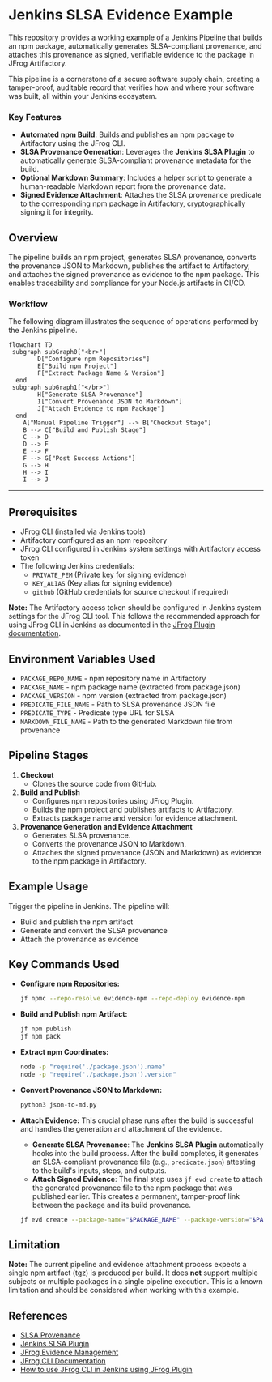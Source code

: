 # Jenkins SLSA Evidence Example

This repository provides a working example of a Jenkins Pipeline that builds an npm package, automatically generates SLSA-compliant provenance, and attaches this provenance as signed, verifiable evidence to the package in JFrog Artifactory.

This pipeline is a cornerstone of a secure software supply chain, creating a tamper-proof, auditable record that verifies how and where your software was built, all within your Jenkins ecosystem.

### **Key Features**

* **Automated npm Build**: Builds and publishes an npm package to Artifactory using the JFrog CLI.  
* **SLSA Provenance Generation**: Leverages the **Jenkins SLSA Plugin** to automatically generate SLSA-compliant provenance metadata for the build.  
* **Optional Markdown Summary**: Includes a helper script to generate a human-readable Markdown report from the provenance data.  
* **Signed Evidence Attachment**: Attaches the SLSA provenance predicate to the corresponding npm package in Artifactory, cryptographically signing it for integrity.


## Overview

The pipeline builds an npm project, generates SLSA provenance, converts the provenance JSON to Markdown, publishes the artifact to Artifactory, and attaches the signed provenance as evidence to the npm package. This enables traceability and compliance for your Node.js artifacts in CI/CD.

### **Workflow**

The following diagram illustrates the sequence of operations performed by the Jenkins pipeline.

```mermaid
flowchart TD
 subgraph subGraph0["<br>"]
        D["Configure npm Repositories"]
        E["Build npm Project"]
        F["Extract Package Name & Version"]
  end
 subgraph subGraph1["</br>"]
        H["Generate SLSA Provenance"]
        I["Convert Provenance JSON to Markdown"]
        J["Attach Evidence to npm Package"]
  end
    A["Manual Pipeline Trigger"] --> B["Checkout Stage"]
    B --> C["Build and Publish Stage"]
    C --> D
    D --> E
    E --> F
    F --> G["Post Success Actions"]
    G --> H
    H --> I
    I --> J
```

---

## Prerequisites

- JFrog CLI (installed via Jenkins tools)
- Artifactory configured as an npm repository
- JFrog CLI configured in Jenkins system settings with Artifactory access token
- The following Jenkins credentials:
    - `PRIVATE_PEM` (Private key for signing evidence)
    - `KEY_ALIAS` (Key alias for signing evidence)
    - `github` (GitHub credentials for source checkout if required)

**Note:** The Artifactory access token should be configured in Jenkins system settings for the JFrog CLI tool. This follows the recommended approach for using JFrog CLI in Jenkins as documented in the [JFrog Plugin documentation](https://jfrog.com/help/r/artifactory-how-to-use-jfrog-cli-in-jenkins-using-jfrog-plugin/artifactory-how-to-use-jfrog-cli-in-jenkins-using-jfrog-plugin).

## Environment Variables Used

- `PACKAGE_REPO_NAME` - npm repository name in Artifactory
- `PACKAGE_NAME` - npm package name (extracted from package.json)
- `PACKAGE_VERSION` - npm version (extracted from package.json)
- `PREDICATE_FILE_NAME` - Path to SLSA provenance JSON file
- `PREDICATE_TYPE` - Predicate type URL for SLSA
- `MARKDOWN_FILE_NAME` - Path to the generated Markdown file from provenance

## Pipeline Stages

1. **Checkout**
    - Clones the source code from GitHub.
2. **Build and Publish**
    - Configures npm repositories using JFrog Plugin.
    - Builds the npm project and publishes artifacts to Artifactory.
    - Extracts package name and version for evidence attachment.
3. **Provenance Generation and Evidence Attachment**
    - Generates SLSA provenance.
    - Converts the provenance JSON to Markdown.
    - Attaches the signed provenance (JSON and Markdown) as evidence to the npm package in Artifactory.

## Example Usage

Trigger the pipeline in Jenkins. The pipeline will:

- Build and publish the npm artifact
- Generate and convert the SLSA provenance
- Attach the provenance as evidence

## Key Commands Used

- **Configure npm Repositories:**
  ```bash
  jf npmc --repo-resolve evidence-npm --repo-deploy evidence-npm
  ```
- **Build and Publish npm Artifact:**
  ```bash
  jf npm publish
  jf npm pack
  ```
- **Extract npm Coordinates:**
  ```bash
  node -p "require('./package.json').name"
  node -p "require('./package.json').version"
  ```
- **Convert Provenance JSON to Markdown:**
  ```bash
  python3 json-to-md.py
  ```
- **Attach Evidence:**
  This crucial phase runs after the build is successful and handles the generation and attachment of the evidence.

   * **Generate SLSA Provenance**: The **Jenkins SLSA Plugin** automatically hooks into the build process. After the build completes, it generates an SLSA-compliant provenance file (e.g., `predicate.json`) attesting to the build's inputs, steps, and outputs.  
   * **Attach Signed Evidence**: The final step uses `jf evd create` to attach the generated provenance file to the npm package that was published earlier. This creates a permanent, tamper-proof link between the package and its build provenance.
  
  ```bash
  jf evd create --package-name="$PACKAGE_NAME" --package-version="$PACKAGE_VERSION" --package-repo-name="$PACKAGE_REPO_NAME" --key="$PRIVATE_PEM" --key-alias="$KEY_ALIAS" --predicate="$PREDICATE_FILE_NAME" --predicate-type="$PREDICATE_TYPE" --markdown="$MARKDOWN_FILE_NAME"
  ```

## Limitation

**Note:** The current pipeline and evidence attachment process expects a single npm artifact (tgz) is produced per build. It does **not** support multiple subjects or multiple packages in a single pipeline execution. This is a known limitation and should be considered when working with this example.

## References

- [SLSA Provenance](https://slsa.dev/spec/v1.1/provenance)
- [Jenkins SLSA Plugin](https://plugins.jenkins.io/slsa/)
- [JFrog Evidence Management](https://jfrog.com/help/r/jfrog-artifactory-documentation/evidence-management)
- [JFrog CLI Documentation](https://jfrog.com/getcli/)
- [How to use JFrog CLI in Jenkins using JFrog Plugin](https://jfrog.com/help/r/artifactory-how-to-use-jfrog-cli-in-jenkins-using-jfrog-plugin/artifactory-how-to-use-jfrog-cli-in-jenkins-using-jfrog-plugin)
